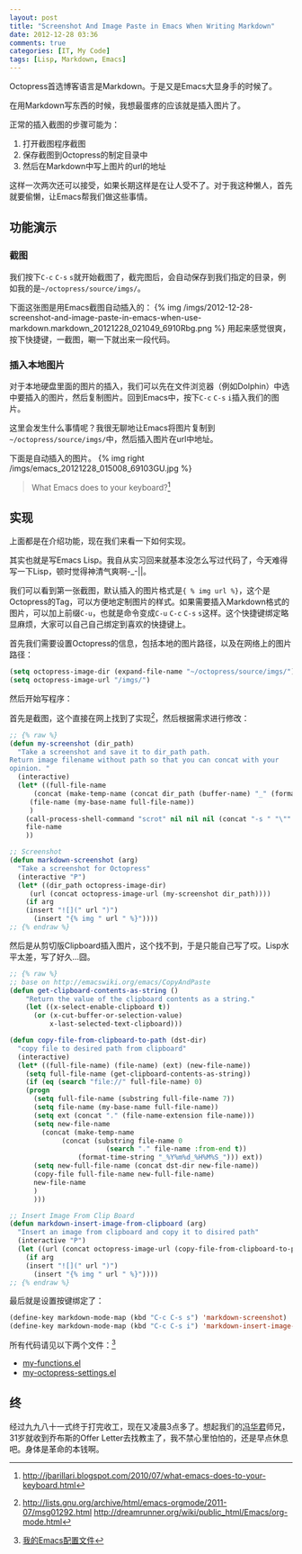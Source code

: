 ```yaml
---
layout: post
title: "Screenshot And Image Paste in Emacs When Writing Markdown"
date: 2012-12-28 03:36
comments: true
categories: [IT, My Code]
tags: [Lisp, Markdown, Emacs]
---
```


Octopress首选博客语言是Markdown。于是又是Emacs大显身手的时候了。

在用Markdown写东西的时候，我想最蛋疼的应该就是插入图片了。

正常的插入截图的步骤可能为：

1. 打开截图程序截图
1. 保存截图到Octopress的制定目录中
1. 然后在Markdown中写上图片的url的地址

这样一次两次还可以接受，如果长期这样是在让人受不了。对于我这种懒人，首先就要偷懒，让Emacs帮我们做这些事情。

## 功能演示

### 截图
我们按下`C-c` `C-s` `s`就开始截图了，截完图后，会自动保存到我们指定的目录，例如我的是`~/octopress/source/imgs/`。

下面这张图是用Emacs截图自动插入的：
{% img /imgs/2012-12-28-screenshot-and-image-paste-in-emacs-when-use-markdown.markdown_20121228_021049_6910Rbg.png %}
用起来感觉很爽，按下快捷键，一截图，唰一下就出来一段代码。

<!-- more -->

### 插入本地图片
对于本地硬盘里面的图片的插入，我们可以先在文件浏览器（例如Dolphin）中选中要插入的图片，然后复制图片。回到Emacs中，按下`C-c` `C-s` `i`插入我们的图片。

这里会发生什么事情呢？我很无聊地让Emacs将图片复制到`~/octopress/source/imgs/`中，然后插入图片在url中地址。

下面是自动插入的图片。
{% img right /imgs/emacs_20121228_015008_69103GU.jpg %}

> What Emacs does to your keyboard?[^1]


## 实现
上面都是在介绍功能，现在我们来看一下如何实现。

其实也就是写Emacs Lisp。我自从实习回来就基本没怎么写过代码了，今天难得写一下Lisp，顿时觉得神清气爽啊-_-||。

我们可以看到第一张截图，默认插入的图片格式是`{ % img url %}`，这个是Octopress的Tag，可以方便地定制图片的样式。如果需要插入Markdown格式的图片，可以加上前缀`C-u`，也就是命令变成`C-u` `C-c` `C-s` `s`这样。这个快捷键绑定略显麻烦，大家可以自己自己绑定到喜欢的快捷键上。

首先我们需要设置Octopress的信息，包括本地的图片路径，以及在网络上的图片路径：

``` cl
(setq octopress-image-dir (expand-file-name "~/octopress/source/imgs/"))
(setq octopress-image-url "/imgs/")
```

然后开始写程序：

首先是截图，这个直接在网上找到了实现[^2]，然后根据需求进行修改：

``` cl 
;; {% raw %}
(defun my-screenshot (dir_path)
  "Take a screenshot and save it to dir_path path.
Return image filename without path so that you can concat with your
opinion. "
  (interactive)
  (let* ((full-file-name
	  (concat (make-temp-name (concat dir_path (buffer-name) "_" (format-time-string "%Y%m%d_%H%M%S_"))) ".png"))
	 (file-name (my-base-name full-file-name))
	 )
    (call-process-shell-command "scrot" nil nil nil (concat "-s " "\"" full-file-name "\""))
    file-name
    ))

;; Screenshot
(defun markdown-screenshot (arg)
  "Take a screenshot for Octopress"
  (interactive "P")
  (let* ((dir_path octopress-image-dir)
	 (url (concat octopress-image-url (my-screenshot dir_path))))
    (if arg
	(insert "![](" url ")")
      (insert "{% img " url " %}"))))
;; {% endraw %}	  
```

然后是从剪切版Clipboard插入图片，这个找不到，于是只能自己写了哎。Lisp水平太差，写了好久...囧。

``` cl
;; {% raw %}
;; base on http://emacswiki.org/emacs/CopyAndPaste
(defun get-clipboard-contents-as-string ()
    "Return the value of the clipboard contents as a string."
    (let ((x-select-enable-clipboard t))
      (or (x-cut-buffer-or-selection-value)
          x-last-selected-text-clipboard)))

(defun copy-file-from-clipboard-to-path (dst-dir)
  "copy file to desired path from clipboard"
  (interactive)
  (let* ((full-file-name) (file-name) (ext) (new-file-name))
    (setq full-file-name (get-clipboard-contents-as-string))
    (if (eq (search "file://" full-file-name) 0)
	(progn
	  (setq full-file-name (substring full-file-name 7))
	  (setq file-name (my-base-name full-file-name))
	  (setq ext (concat "." (file-name-extension file-name)))
	  (setq new-file-name
		(concat (make-temp-name
			 (concat (substring file-name 0
					    (search "." file-name :from-end t))
				 (format-time-string "_%Y%m%d_%H%M%S_"))) ext))
	  (setq new-full-file-name (concat dst-dir new-file-name))
	  (copy-file full-file-name new-full-file-name)
	  new-file-name
	  )
      )))

;; Insert Image From Clip Board
(defun markdown-insert-image-from-clipboard (arg)
  "Insert an image from clipboard and copy it to disired path"
  (interactive "P")
  (let ((url (concat octopress-image-url (copy-file-from-clipboard-to-path octopress-image-dir))))
    (if arg
	(insert "![](" url ")")
      (insert "{% img " url " %}"))))
;; {% endraw %}
```

最后就是设置按键绑定了：

``` cl
(define-key markdown-mode-map (kbd "C-c C-s s") 'markdown-screenshot)
(define-key markdown-mode-map (kbd "C-c C-s i") 'markdown-insert-image-from-clipboard)
```

所有代码请见以下两个文件：[^3]

 * [my-functions.el](https://github.com/cedricporter/vim-emacs-setting/blob/master/emacs/.emacs.d/plugins/configs/my-functions.el)
 * [my-octopress-settings.el](https://github.com/cedricporter/vim-emacs-setting/blob/master/emacs/.emacs.d/plugins/configs/my-octopress-settings.el)

## 终
经过九九八十一式终于打完收工，现在又凌晨3点多了。想起我们的[冯华君](http://tech.sina.com.cn/i/csj/2012-12-23/23407914396.shtml)师兄，31岁就收到乔布斯的Offer Letter去找教主了，我不禁心里怕怕的，还是早点休息吧。身体是革命的本钱啊。



[^1]: <http://jbarillari.blogspot.com/2010/07/what-emacs-does-to-your-keyboard.html>
[^2]: <http://lists.gnu.org/archive/html/emacs-orgmode/2011-07/msg01292.html> <http://dreamrunner.org/wiki/public_html/Emacs/org-mode.html>
[^3]: [我的Emacs配置文件](https://github.com/cedricporter/vim-emacs-setting)
